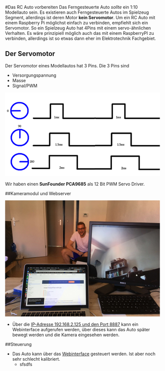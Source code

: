 #Das RC Auto vorbereiten
Das Ferngesteuerte Auto *sollte* ein 1:10 Modellauto sein. Es existieren auch Ferngesteuerte Autos im Spielzeug Segment, allerdings ist deren
Motor **kein Servomotor**. Um ein RC Auto mit einem Raspberry Pi möglichst einfach zu verbinden, empfiehlt sich ein Servomotor.
So ein Spielzeug Auto hat 4Pins mit einem servo-ähnlichen Verhalten. Es wäre prinzipiell möglich auch das mit einem RaspberryPI
zu verbinden, allerdings ist so etwas dann eher im Elektrotechnik Fachgebiet.

## Der Servomotor
Der Servomotor eines Modellautos hat 3 Pins. Die 3 Pins sind

* Versorgungspannung
* Masse
* Signal/PWM


![pwm](a1TD5.png)

Wir haben einen **SunFounder PCA9685** als 12 Bit PWM Servo Driver. 


##Kameramodul und Webserver

![Alt-Text](camera_works.jpg)
* Über die [IP-Adresse 192.168.2.125  und den Port 8887](http://192.168.2.125:8887) kann ein Webinterface aufgerufen werden, über dieses kann das Auto später bewegt werden und die Kamera eingesehen werden.

##Steuerung

* Das Auto kann über das [Webinterface](http://192.168.2.125:8887) gesteuert werden. Ist aber noch sehr schlecht kalibriert.
    * sfsdfs

